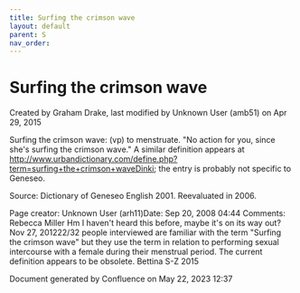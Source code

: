 ```yaml
---
title: Surfing the crimson wave
layout: default
parent: S
nav_order:
---
```


# Surfing the crimson wave

Created by  Graham Drake, last modified by  Unknown User (amb51) on Apr 29, 2015

Surfing the crimson wave: (vp) to menstruate. &quot;No action for you, since she's surfing the crimson wave.&quot;  A similar definition appears at http://www.urbandictionary.com/define.php?term=surfing+the+crimson+waveDinki; the entry is probably not specific to Geneseo.

Source: Dictionary of Geneseo English 2001. Reevaluated in 2006.

Page creator: Unknown User (arh11)Date: Sep 20, 2008 04:44 Comments: Rebecca Miller Hm I haven't heard this before, maybe it's on its way out? Nov 27, 201222/32 people interviewed are familiar with the term &quot;Surfing the crimson wave&quot; but they use the term in relation to performing sexual intercourse with a female during their menstrual period. The current definition appears to be obsolete. Bettina S-Z 2015

Document generated by Confluence on May 22, 2023 12:37


